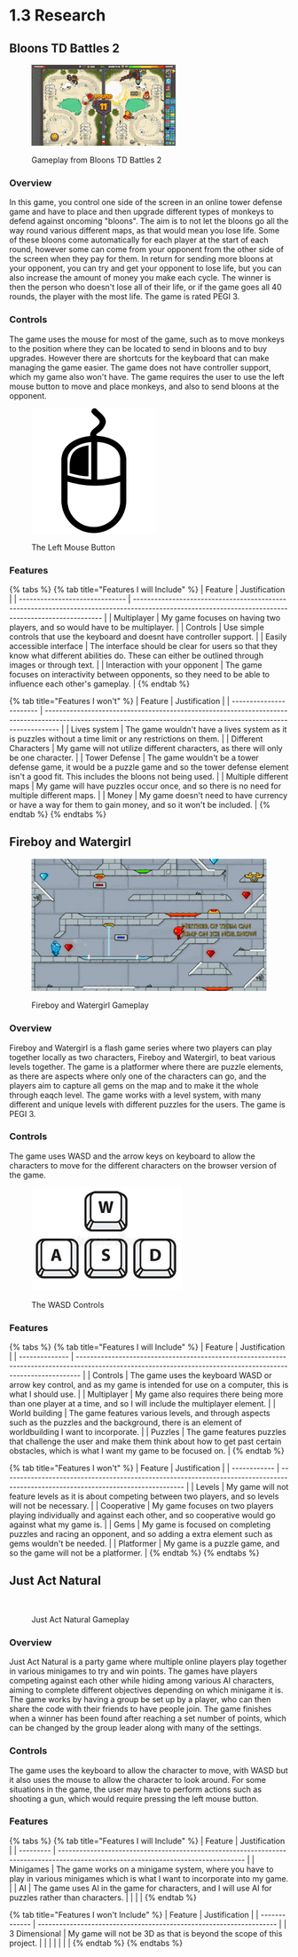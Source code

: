 # 1.3 Research

## Bloons TD Battles 2

<figure><img src="../.gitbook/assets/LameFlashyBoubou-max-1mb.gif" alt=""><figcaption><p>Gameplay from Bloons TD Battles 2</p></figcaption></figure>

### Overview

In this game, you control one side of the screen in an online tower defense game and have to place and then upgrade different types of monkeys to defend against oncoming "bloons". The aim is to not let the bloons go all the way round various different maps, as that would mean you lose life. Some of these bloons come automatically for each player at the start of each round, however some can come from your opponent from the other side of the screen when they pay for them. In return for sending more bloons at your opponent, you can try and get your opponent to lose life, but you can also increase the amount of money you make each cycle. The winner is then the person who doesn't lose all of their life, or if the game goes all 40 rounds, the player with the most life. The game is rated PEGI 3.

### Controls

The game uses the mouse for most of the game, such as to move monkeys to the position where they can be located to send in bloons and to buy upgrades. However there are shortcuts for the keyboard that can make managing the game easier. The game does not have controller support, which my game also won't have. The game requires the user to use the left mouse button to move and place monkeys, and also to send bloons at the opponent.  &#x20;

<figure><img src="../.gitbook/assets/image.png" alt=""><figcaption><p>The Left Mouse Button</p></figcaption></figure>

### Features

{% tabs %}
{% tab title="Features I will Include" %}
| Feature                        | Justification                                                                                                                                       |
| ------------------------------ | --------------------------------------------------------------------------------------------------------------------------------------------------- |
| Multiplayer                    | My game focuses on having two players, and so would have to be multiplayer.                                                                         |
| Controls                       | Use simple controls that use the keyboard and doesnt have controller support.                                                                       |
| Easily accessible interface    | The interface should be clear for users so that they know what different abilities do. These can either be outlined through images or through text. |
| Interaction with your opponent | The game focuses on interactivity between opponents, so they need to be able to influence each other's gameplay.                                    |
{% endtab %}

{% tab title="Features I won't" %}
| Feature                 | Justification                                                                                                                                                    |
| ----------------------- | ---------------------------------------------------------------------------------------------------------------------------------------------------------------- |
| Lives system            | The game wouldn't have a lives system as it is puzzles without a time limit or any restrictions on them.                                                         |
| Different Characters    | My game will not utilize different characters, as there will only be one character.                                                                              |
| Tower Defense           | The game wouldn't be a tower defense game, it would be a puzzle game and so the tower defense element isn't a good fit. This includes the bloons not being used. |
| Multiple different maps | My game will have puzzles occur once, and so there is no need for multiple different maps.                                                                       |
| Money                   | My game doesn't need to have currency or have a way for them to gain money, and so it won't be included.                                                         |
{% endtab %}
{% endtabs %}

## Fireboy and Watergirl

<figure><img src="../.gitbook/assets/Fireboy and Watergirl differences gameplay.gif" alt=""><figcaption><p>Fireboy and Watergirl Gameplay</p></figcaption></figure>

### Overview

Fireboy and Watergirl is a flash game series where two players can play together locally as two characters, Fireboy and Watergirl, to beat various levels together. The game is a platformer where there are puzzle elements, as there are aspects where only one of the characters can go, and the players aim to capture all gems on the map and to make it the whole through eaqch level. The game works with a level system, with many different and unique levels with different puzzles for the users. The game is PEGI 3.

### Controls

The game uses WASD and the arrow keys on keyboard to allow the characters to move for the different characters on the browser version of the game.

<figure><img src="../.gitbook/assets/image (1).png" alt=""><figcaption><p>The WASD Controls</p></figcaption></figure>

### Features

{% tabs %}
{% tab title="Features I will Include" %}
| Feature        | Justification                                                                                                                                                 |
| -------------- | ------------------------------------------------------------------------------------------------------------------------------------------------------------- |
| Controls       | The game uses the keyboard WASD or arrow key control, and as my game is intended for use on a computer, this is what I should use.                            |
| Multiplayer    | My game also requires there being more than one player at a time, and so I will include the multiplayer element.                                              |
| World building | The game features various levels, and through aspects such as the puzzles and the background, there is an element of worldbuilding I want to incorporate.     |
| Puzzles        | The game features puzzles that challenge the user and make them think about how to get past certain obstacles, which is what I want my game to be focused on. |
{% endtab %}

{% tab title="Features I won't" %}
| Feature      | Justification                                                                                                                     |
| ------------ | --------------------------------------------------------------------------------------------------------------------------------- |
| Levels       | My game will not feature levels as it is about competing between two players, and so levels will not be necessary.                |
| Cooperative  | My game focuses on two players playing individually and against each other, and so cooperative would go against what my game is.  |
| Gems         | My game is focused on completing puzzles and racing an opponent, and so adding a extra element such as gems wouldn't be needed.   |
| Platformer   | My game is a puzzle game, and so the game will not be a platformer.                                                               |
{% endtab %}
{% endtabs %}

## Just Act Natural

<figure><img src="../.gitbook/assets/SteamDescGif_Gameplay.gif" alt=""><figcaption><p>Just Act Natural Gameplay</p></figcaption></figure>

### Overview

Just Act Natural is a party game where multiple online players play together in various minigames to try and win points. The games have players competing against each other while hiding among various AI characters, aiming to complete different objectives depending on which minigame it is. The game works by having a group be set up by a player, who can then share the code with their friends to have people join. The game finishes when a winner has been found after reaching a set number of points, which can be changed by the group leader along with many of the settings.

### Controls

The game uses the keyboard to allow the character to move, with WASD but it also uses the mouse to allow the character to look around. For some situations in the game, the user may have to perform actions such as shooting a gun, which would require pressing the left mouse button.

### Features

{% tabs %}
{% tab title="Features I will Include" %}
| Feature   | Justification                                                                                                                      |
| --------- | ---------------------------------------------------------------------------------------------------------------------------------- |
| Minigames | The game works on a minigame system, where you have to play in various minigames which is what I want to incorporate into my game. |
| AI        | The game uses AI in the game for characters, and I will use AI for puzzles rather than characters.                                 |
|           |                                                                                                                                    |
{% endtab %}

{% tab title="Features I won't Include" %}
| Feature       | Justification                                                       |
| ------------- | ------------------------------------------------------------------- |
| 3 Dimensional | My game will not be 3D as that is beyond the scope of this project. |
|               |                                                                     |
|               |                                                                     |
{% endtab %}
{% endtabs %}

